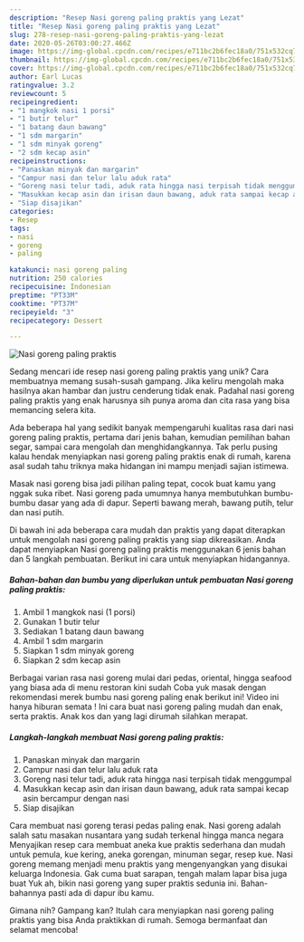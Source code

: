 ```yaml
---
description: "Resep Nasi goreng paling praktis yang Lezat"
title: "Resep Nasi goreng paling praktis yang Lezat"
slug: 278-resep-nasi-goreng-paling-praktis-yang-lezat
date: 2020-05-26T03:00:27.466Z
image: https://img-global.cpcdn.com/recipes/e711bc2b6fec18a0/751x532cq70/nasi-goreng-paling-praktis-foto-resep-utama.jpg
thumbnail: https://img-global.cpcdn.com/recipes/e711bc2b6fec18a0/751x532cq70/nasi-goreng-paling-praktis-foto-resep-utama.jpg
cover: https://img-global.cpcdn.com/recipes/e711bc2b6fec18a0/751x532cq70/nasi-goreng-paling-praktis-foto-resep-utama.jpg
author: Earl Lucas
ratingvalue: 3.2
reviewcount: 5
recipeingredient:
- "1 mangkok nasi 1 porsi"
- "1 butir telur"
- "1 batang daun bawang"
- "1 sdm margarin"
- "1 sdm minyak goreng"
- "2 sdm kecap asin"
recipeinstructions:
- "Panaskan minyak dan margarin"
- "Campur nasi dan telur lalu aduk rata"
- "Goreng nasi telur tadi, aduk rata hingga nasi terpisah tidak menggumpal"
- "Masukkan kecap asin dan irisan daun bawang, aduk rata sampai kecap asin bercampur dengan nasi"
- "Siap disajikan"
categories:
- Resep
tags:
- nasi
- goreng
- paling

katakunci: nasi goreng paling 
nutrition: 250 calories
recipecuisine: Indonesian
preptime: "PT33M"
cooktime: "PT37M"
recipeyield: "3"
recipecategory: Dessert

---
```



![Nasi goreng paling praktis](https://img-global.cpcdn.com/recipes/e711bc2b6fec18a0/751x532cq70/nasi-goreng-paling-praktis-foto-resep-utama.jpg)

Sedang mencari ide resep nasi goreng paling praktis yang unik? Cara membuatnya memang susah-susah gampang. Jika keliru mengolah maka hasilnya akan hambar dan justru cenderung tidak enak. Padahal nasi goreng paling praktis yang enak harusnya sih punya aroma dan cita rasa yang bisa memancing selera kita.

Ada beberapa hal yang sedikit banyak mempengaruhi kualitas rasa dari nasi goreng paling praktis, pertama dari jenis bahan, kemudian pemilihan bahan segar, sampai cara mengolah dan menghidangkannya. Tak perlu pusing kalau hendak menyiapkan nasi goreng paling praktis enak di rumah, karena asal sudah tahu triknya maka hidangan ini mampu menjadi sajian istimewa.

Masak nasi goreng bisa jadi pilihan paling tepat, cocok buat kamu yang nggak suka ribet. Nasi goreng pada umumnya hanya membutuhkan bumbu-bumbu dasar yang ada di dapur. Seperti bawang merah, bawang putih, telur dan nasi putih.


Di bawah ini ada beberapa cara mudah dan praktis yang dapat diterapkan untuk mengolah nasi goreng paling praktis yang siap dikreasikan. Anda dapat menyiapkan Nasi goreng paling praktis menggunakan 6 jenis bahan dan 5 langkah pembuatan. Berikut ini cara untuk menyiapkan hidangannya.

<!--inarticleads1-->

##### Bahan-bahan dan bumbu yang diperlukan untuk pembuatan Nasi goreng paling praktis:

1. Ambil 1 mangkok nasi (1 porsi)
1. Gunakan 1 butir telur
1. Sediakan 1 batang daun bawang
1. Ambil 1 sdm margarin
1. Siapkan 1 sdm minyak goreng
1. Siapkan 2 sdm kecap asin


Berbagai varian rasa nasi goreng mulai dari pedas, oriental, hingga seafood yang biasa ada di menu restoran kini sudah Coba yuk masak dengan rekomendasi merek bumbu nasi goreng paling enak berikut ini! Video ini hanya hiburan semata ! Ini cara buat nasi goreng paling mudah dan enak, serta praktis. Anak kos dan yang lagi dirumah silahkan merapat. 

<!--inarticleads2-->

##### Langkah-langkah membuat Nasi goreng paling praktis:

1. Panaskan minyak dan margarin
1. Campur nasi dan telur lalu aduk rata
1. Goreng nasi telur tadi, aduk rata hingga nasi terpisah tidak menggumpal
1. Masukkan kecap asin dan irisan daun bawang, aduk rata sampai kecap asin bercampur dengan nasi
1. Siap disajikan


Cara membuat nasi goreng terasi pedas paling enak. Nasi goreng adalah salah satu masakan nusantara yang sudah terkenal hingga manca negara Menyajikan resep cara membuat aneka kue praktis sederhana dan mudah untuk pemula, kue kering, aneka gorengan, minuman segar, resep kue. Nasi goreng memang menjadi menu praktis yang mengenyangkan yang disukai keluarga Indonesia. Gak cuma buat sarapan, tengah malam lapar bisa juga buat Yuk ah, bikin nasi goreng yang super praktis sedunia ini. Bahan-bahannya pasti ada di dapur ibu kamu. 

Gimana nih? Gampang kan? Itulah cara menyiapkan nasi goreng paling praktis yang bisa Anda praktikkan di rumah. Semoga bermanfaat dan selamat mencoba!
